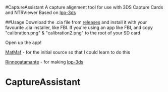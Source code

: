 
#CaptureAssistant
A capture alignment tool for use with 3DS Capture Cards and NTRViewer
Based on [lpp-3ds](https://github.com/Rinnegatamante/lpp-3ds)

##Usage
Download the .cia file from [releases](https://github.com/ItsDeidara/CaptureAssistant/releases) and install it with your favourite .cia installer, like FBI. If you're using an app like FBI, and copy "calibration.png" & "calibration2.png" to the root of your SD card

Open up the app!

[MatMaf](https://github.com/MatMaf//) - for the initial source so that I could learn to do this

[Rinnegatamante](https://github.com/Rinnegatamante/) - for making [lpp-3ds](https://github.com/Rinnegatamante/lpp-3ds)

# CaptureAssistant
